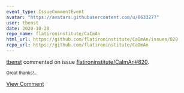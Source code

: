 ```yaml
---
event_type: IssueCommentEvent
avatar: "https://avatars.githubusercontent.com/u/863327?"
user: tbenst
date: 2020-10-28
repo_name: flatironinstitute/CaImAn
html_url: https://github.com/flatironinstitute/CaImAn/issues/820
repo_url: https://github.com/flatironinstitute/CaImAn
---
```


<a href='https://github.com/tbenst' target='_blank'>tbenst</a> commented on issue <a href='https://github.com/flatironinstitute/CaImAn/issues/820' target='_blank'>flatironinstitute/CaImAn#820</a>.

<small>Great thanks!...</small>

<a href='https://github.com/flatironinstitute/CaImAn/issues/820' target='_blank'>View Comment</a>